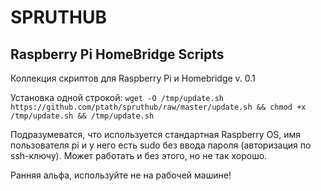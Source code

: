 # SPRUTHUB

## Raspberry Pi HomeBridge Scripts

Коллекция скриптов для Raspberry Pi и Homebridge v. 0.1

Установка одной строкой: `wget -O /tmp/update.sh https://github.com/ptath/spruthub/raw/master/update.sh && chmod +x /tmp/update.sh && /tmp/update.sh`

Подразумеватся, что используется стандартная Raspberry OS, имя пользователя pi и у него есть sudo без ввода пароля (авторизация по ssh-ключу). Может работать и без этого, но не так хорошо.

Ранняя альфа, используйте не на рабочей машине!
